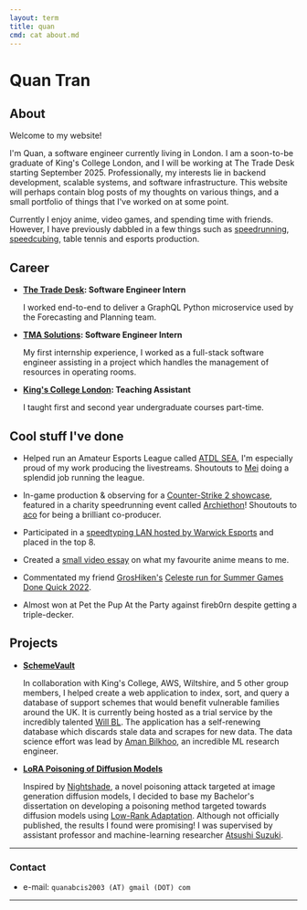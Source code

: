 ```yaml
---
layout: term
title: quan
cmd: cat about.md
---
```


# Quan Tran

## About

Welcome to my website! 

I'm Quan, a software engineer currently living in London. I am a soon-to-be graduate of King's College London, and I will be working at The Trade Desk starting September 2025. Professionally, my interests lie in backend development, scalable systems, and software infrastructure. This website will perhaps contain blog posts of my thoughts on various things, and a small portfolio of things that I've worked on at some point.

Currently I enjoy anime, video games, and spending time with friends. However, I have previously dabbled in a few things such as [speedrunning](https://www.speedrun.com/users/LOLEnigMatic), [speedcubing](https://www.worldcubeassociation.org/persons/2014QUAN05), table tennis and esports production.

## Career
+ **[The Trade Desk](https://www.thetradedesk.com/): Software Engineer Intern**

  I worked end-to-end to deliver a GraphQL Python microservice used by the Forecasting and Planning team.

+ **[TMA Solutions](https://www.tmasolutions.com/): Software Engineer Intern**

  My first internship experience, I worked as a full-stack software engineer assisting in a project which handles the management of resources in operating rooms.

+ **[King's College London](https://www.kcl.ac.uk/  ): Teaching Assistant**

  I taught first and second year undergraduate courses part-time.

## Cool stuff I've done
+ Helped run an Amateur Esports League called [ATDL SEA](https://x.com/atdl_sea), I'm especially proud of my work producing the livestreams. Shoutouts to [Mei](https://linktr.ee/mei_b_artistic) doing a splendid job running the league.

+ In-game production & observing for a [Counter-Strike 2 showcase](https://www.youtube.com/watch?v=RshYEH_4jpA), featured in a charity speedrunning event called [Archiethon](https://archiethon.com/)! Shoutouts to [aco](https://bsky.app/profile/aco.allagarta.live) for being a brilliant co-producer.

+ Participated in a [speedtyping LAN hosted by Warwick Esports](https://www.twitch.tv/videos/1286660121) and placed in the top 8.

+ Created a [small video essay](https://www.youtube.com/watch?v=yD7RlDa5UHI) on what my favourite anime means to me.

+ Commentated my friend [GrosHiken's](https://bsky.app/profile/groshiken.bsky.social) [Celeste run for Summer Games Done Quick 2022](https://www.youtube.com/watch?v=RupuZi3EFVI).

+ Almost won at Pet the Pup At the Party against fireb0rn despite getting a triple-decker.


## Projects
+ **[SchemeVault](https://schemevault.willbl.dev/)**

  In collaboration with King's College, AWS, Wiltshire, and 5 other group members, I helped create a web application to index, sort, and query a database of support schemes that would benefit vulnerable families around the UK. It is currently being hosted as a trial service by the incredibly talented [Will BL](https://willbl.dev/). The application has a self-renewing database which discards stale data and scrapes for new data. The data science effort was lead by [Aman Bilkhoo](https://www.linkedin.com/in/aman-bilkhoo-59b133299/), an incredible ML research engineer.

+ **[LoRA Poisoning of Diffusion Models](/dissertation.pdf)**

  Inspired by [Nightshade](https://arxiv.org/abs/2310.13828), a novel poisoning attack targeted at image generation diffusion models, I decided to base my Bachelor's dissertation on developing a poisoning method targeted towards diffusion models using [Low-Rank Adaptation](https://arxiv.org/abs/2106.09685). Although not officially published, the results I found were promising! I was supervised by assistant professor and machine-learning researcher [Atsushi Suzuki](https://ash-suzuki.github.io/).

* * *

### Contact

+ e-mail: `quanabcis2003 (AT) gmail (DOT) com`

* * *
